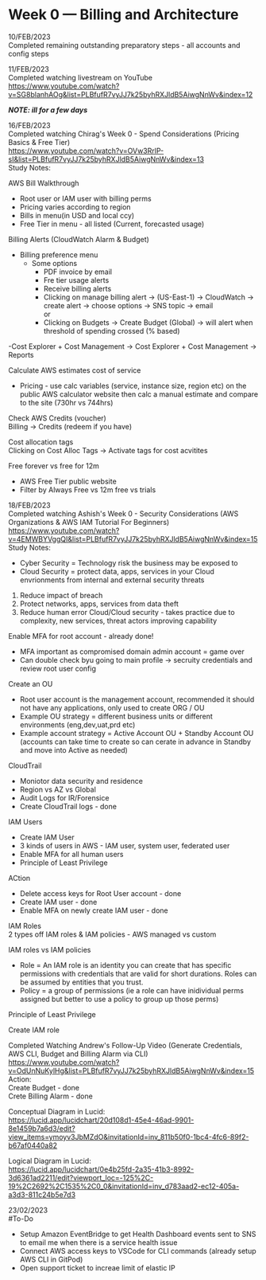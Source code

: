 # Week 0 — Billing and Architecture

10/FEB/2023  
Completed remaining outstanding preparatory steps - all accounts and config steps

11/FEB/2023  
Completed watching livestream on YouTube  
https://www.youtube.com/watch?v=SG8blanhAOg&list=PLBfufR7vyJJ7k25byhRXJldB5AiwgNnWv&index=12

***NOTE: ill for a few days***

16/FEB/2023   
Completed watching Chirag's Week 0 - Spend Considerations (Pricing Basics & Free Tier)  
https://www.youtube.com/watch?v=OVw3RrlP-sI&list=PLBfufR7vyJJ7k25byhRXJldB5AiwgNnWv&index=13  
Study Notes:

AWS Bill Walkthrough
- Root user or IAM user with billing perms
- Pricing varies according to region
- Bills in menu(in USD and local ccy)
- Free Tier in menu - all listed (Current, forecasted usage)

Billing Alerts (CloudWatch Alarm & Budget)
- Billing preference menu
  + Some options
    - PDF invoice by email
    - Fre tier usage alerts
    - Receive billing alerts
    - Clicking on manage billing alert -> (US-East-1) -> CloudWatch -> create alert -> choose options -> SNS topic -> email  
      or  
    - Clicking on Budgets -> Create Budget (Global) -> will alert when threshold of spending crossed (% based)
        
-Cost Explorer
    + Cost Management -> Cost Explorer
    + Cost Management -> Reports

Calculate AWS estimates cost of service
- Pricing - use calc variables (service, instance size, region etc) on the public AWS calculator website then calc a manual estimate 	and compare to the site (730hr vs 744hrs)

Check AWS Credits (voucher)  
Billing -> Credits (redeem if you have)

Cost allocation tags  
Clicking on Cost Alloc Tags -> Activate tags for cost acvitites

Free forever vs free for 12m  
- AWS Free Tier public website
- Filter by Always Free vs 12m free vs trials

18/FEB/2023  
Completed watching Ashish's Week 0 - Security Considerations (AWS Organizations & AWS IAM Tutorial For Beginners)  
https://www.youtube.com/watch?v=4EMWBYVggQI&list=PLBfufR7vyJJ7k25byhRXJldB5AiwgNnWv&index=15  
Study Notes: 
- Cyber Security = Technology risk the business may be exposed to
- Cloud Security = protect data, apps, services in your Cloud envrionments from internal and external security threats
1. Reduce impact of breach
2. Protect networks, apps, services from data theft
3. Reduce human error
Cloud/Cloud security - takes practice due to complexity, new services, threat actors improving capability

Enable MFA for root account - already done!  
- MFA important as compromised domain admin account = game over
- Can double check byu going to main profile -> secruity credentials and review root user config

Create an OU
- Root user account is the management account, recommended it should not have any applications, only used to create ORG / OU
- Example OU strategy = different business units or different environments (eng,dev,uat,prd etc)
- Example account strategy = Active Account OU + Standby Account OU (accounts can take time to create so can cerate in advance in Standby and move into Active as needed)

CloudTrail
- Moniotor data security and residence
- Region vs AZ vs Global
- Audit Logs for IR/Forensice
- Create CloudTrail logs - done

IAM Users
- Create IAM User
- 3 kinds of users in AWS - IAM user, system user, federated user
- Enable MFA for all human users
- Principle of Least Privilege
    
ACtion
- Delete access keys for Root User account - done
- Create IAM user - done
- Enable MFA on newly create IAM user - done

IAM Roles  
2 types off IAM roles & IAM policies - AWS managed vs custom

IAM roles vs IAM policies 
- Role = An IAM role is an identity you can create that has specific permissions with credentials that are valid for short durations. Roles can be assumed by entities that you trust.
- Policy = a group of permissions (ie a role can have inidividual perms assigned but better to use a policy to group up those perms)

Principle of Least Privilege

Create IAM role

Completed Watching Andrew's Follow-Up Video (Generate Credentials, AWS CLI, Budget and Billing Alarm via CLI)  
https://www.youtube.com/watch?v=OdUnNuKylHg&list=PLBfufR7vyJJ7k25byhRXJldB5AiwgNnWv&index=15  
Action:  
Create Budget - done  
Crete Billing Alarm - done

Conceptual Diagram in Lucid:  
https://lucid.app/lucidchart/20d108d1-45e4-46ad-9901-8e1459b7a6d3/edit?view_items=ymoyv3JbMZdO&invitationId=inv_811b50f0-1bc4-4fc6-89f2-b67af0440a82

Logical Diagram in Lucid:  
https://lucid.app/lucidchart/0e4b25fd-2a35-41b3-8992-3d6361ad2211/edit?viewport_loc=-125%2C-19%2C2692%2C1535%2C0_0&invitationId=inv_d783aad2-ec12-405a-a3d3-811c24b5e7d3

23/02/2023  
#To-Do  
- Setup Amazon EventBridge to get Health Dashboard events sent to SNS to email me when there is a service health issue
- Connect AWS access keys to VSCode for CLI commands (already setup AWS CLI in GitPod)
- Open support ticket to increae limit of elastic IP
